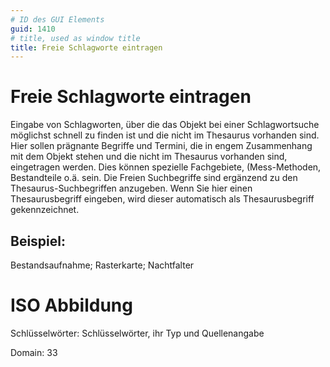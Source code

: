 ```yaml
---
# ID des GUI Elements
guid: 1410
# title, used as window title
title: Freie Schlagworte eintragen
---
```


# Freie Schlagworte eintragen

Eingabe von Schlagworten, über die das Objekt bei einer Schlagwortsuche möglichst schnell zu finden ist und die nicht im Thesaurus vorhanden sind. Hier sollen prägnante Begriffe und Termini, die in engem Zusammenhang mit dem Objekt stehen und die nicht im Thesaurus vorhanden sind, eingetragen werden. Dies können spezielle Fachgebiete, (Mess-Methoden, Bestandteile o.ä. sein. Die Freien Suchbegriffe sind ergänzend zu den Thesaurus-Suchbegriffen anzugeben. Wenn Sie hier einen Thesaurusbegriff eingeben, wird dieser automatisch als Thesaurusbegriff gekennzeichnet.

## Beispiel:

Bestandsaufnahme; Rasterkarte; Nachtfalter


# ISO Abbildung

Schlüsselwörter: Schlüsselwörter, ihr Typ und Quellenangabe

Domain: 33